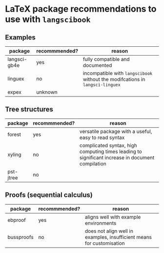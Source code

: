 # LaTeX package recommendations to use with `langscibook`

## Examples
package | recommmended? | reason
-------|--------|---------
langsci-gb4e |  yes | fully compatible and documented
linguex | no | incompatible with `langscibook` without the modifcations in `langsci-linguex`
expex | unknown

## Tree structures
package | recommmended? | reason
-------|--------|---------
forest | yes | versatile package with a useful, easy to read syntax
xyling | no | complicated syntax, high computing times leading to significant increase in document compilation
pst-jtree | no | 

## Proofs (sequential calculus)
package | recommmended? | reason
-------|--------|---------
ebproof | yes | aligns well with example environments
bussproofs | no | does not align well in examples, insufficient means for customisation
